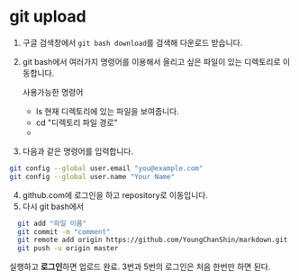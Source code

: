 # git upload

1. 구글 검색창에서 `git bash download`를 검색해 다운로드 받습니다.

2. git bash에서 여러가지 명령어를 이용해서 올리고 싶은 파일이 있는 디렉토리로 이동합니다. 

   사용가능한 명령어

   - ls 현재 디렉토리에 있는 파일을 보여줍니다.
   - cd "디렉토리 파일 경로"
   - 

3. 다음과 같은 명령어를 입력합니다.

```bash
git config --global user.email "you@example.com"
git config --global user.name "Your Name"
```

4. github.com에 로그인을 하고 repository로 이동입니다.
5. 다시 git bash에서 

```bash
  git add "파일 이름"
  git commit -m "comment"
  git remote add origin https://github.com/YoungChanShin/markdown.git
  git push -u origin master
```

실행하고 **로그인**하면 업로드 완료. 3번과 5번의 로그인은 처음 한번만 하면 된다. 